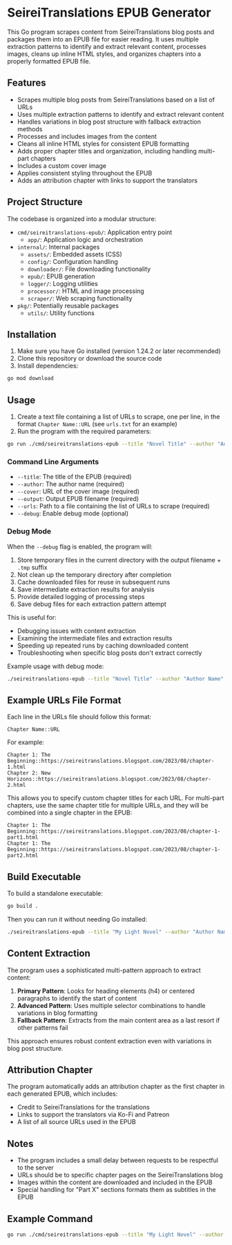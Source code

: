 # SeireiTranslations EPUB Generator

This Go program scrapes content from SeireiTranslations blog posts and packages them into an EPUB file for easier reading. It uses multiple extraction patterns to identify and extract relevant content, processes images, cleans up inline HTML styles, and organizes chapters into a properly formatted EPUB file.

## Features

- Scrapes multiple blog posts from SeireiTranslations based on a list of URLs
- Uses multiple extraction patterns to identify and extract relevant content
- Handles variations in blog post structure with fallback extraction methods
- Processes and includes images from the content
- Cleans all inline HTML styles for consistent EPUB formatting
- Adds proper chapter titles and organization, including handling multi-part chapters
- Includes a custom cover image
- Applies consistent styling throughout the EPUB
- Adds an attribution chapter with links to support the translators

## Project Structure

The codebase is organized into a modular structure:

- `cmd/seireitranslations-epub/`: Application entry point
  - `app/`: Application logic and orchestration
- `internal/`: Internal packages
  - `assets/`: Embedded assets (CSS)
  - `config/`: Configuration handling
  - `downloader/`: File downloading functionality
  - `epub/`: EPUB generation
  - `logger/`: Logging utilities
  - `processor/`: HTML and image processing
  - `scraper/`: Web scraping functionality
- `pkg/`: Potentially reusable packages
  - `utils/`: Utility functions

## Installation

1. Make sure you have Go installed (version 1.24.2 or later recommended)
2. Clone this repository or download the source code
3. Install dependencies:

```bash
go mod download
```

## Usage

1. Create a text file containing a list of URLs to scrape, one per line, in the format `Chapter Name::URL` (see `urls.txt` for an example)
2. Run the program with the required parameters:

```bash
go run ./cmd/seireitranslations-epub --title "Novel Title" --author "Author Name" --cover "https://example.com/cover.jpg" --output "output.epub" --urls "urls.txt"
```

### Command Line Arguments

- `--title`: The title of the EPUB (required)
- `--author`: The author name (required)
- `--cover`: URL of the cover image (required)
- `--output`: Output EPUB filename (required)
- `--urls`: Path to a file containing the list of URLs to scrape (required)
- `--debug`: Enable debug mode (optional)

### Debug Mode

When the `--debug` flag is enabled, the program will:

1. Store temporary files in the current directory with the output filename + `.tmp` suffix
2. Not clean up the temporary directory after completion
3. Cache downloaded files for reuse in subsequent runs
4. Save intermediate extraction results for analysis
5. Provide detailed logging of processing steps
6. Save debug files for each extraction pattern attempt

This is useful for:
- Debugging issues with content extraction
- Examining the intermediate files and extraction results
- Speeding up repeated runs by caching downloaded content
- Troubleshooting when specific blog posts don't extract correctly

Example usage with debug mode:

```bash
./seireitranslations-epub --title "Novel Title" --author "Author Name" --cover "https://example.com/cover.jpg" --output "output.epub" --urls "urls.txt" --debug
```

## Example URLs File Format

Each line in the URLs file should follow this format:
```
Chapter Name::URL
```

For example:
```
Chapter 1: The Beginning::https://seireitranslations.blogspot.com/2023/08/chapter-1.html
Chapter 2: New Horizons::https://seireitranslations.blogspot.com/2023/08/chapter-2.html
```

This allows you to specify custom chapter titles for each URL. For multi-part chapters, use the same chapter title for multiple URLs, and they will be combined into a single chapter in the EPUB:

```
Chapter 1: The Beginning::https://seireitranslations.blogspot.com/2023/08/chapter-1-part1.html
Chapter 1: The Beginning::https://seireitranslations.blogspot.com/2023/08/chapter-1-part2.html
```

## Build Executable

To build a standalone executable:

```bash
go build .
```

Then you can run it without needing Go installed:

```bash
./seireitranslations-epub --title "My Light Novel" --author "Author Name" --cover "https://example.com/cover.jpg" --output "mynovel.epub" --urls "urls.txt"
```

## Content Extraction

The program uses a sophisticated multi-pattern approach to extract content:

1. **Primary Pattern**: Looks for heading elements (h4) or centered paragraphs to identify the start of content
2. **Advanced Pattern**: Uses multiple selector combinations to handle variations in blog formatting
3. **Fallback Pattern**: Extracts from the main content area as a last resort if other patterns fail

This approach ensures robust content extraction even with variations in blog post structure.

## Attribution Chapter

The program automatically adds an attribution chapter as the first chapter in each generated EPUB, which includes:

- Credit to SeireiTranslations for the translations
- Links to support the translators via Ko-Fi and Patreon
- A list of all source URLs used in the EPUB

## Notes

- The program includes a small delay between requests to be respectful to the server
- URLs should be to specific chapter pages on the SeireiTranslations blog
- Images within the content are downloaded and included in the EPUB
- Special handling for "Part X" sections formats them as subtitles in the EPUB

## Example Command

```bash
go run ./cmd/seireitranslations-epub --title "My Light Novel" --author "Author Name" --cover "https://example.com/cover.jpg" --output "mynovel.epub" --urls "urls.txt"
